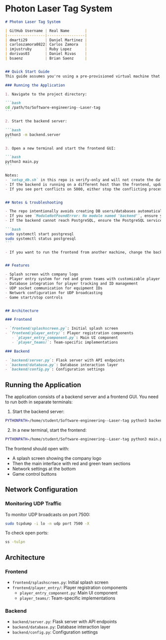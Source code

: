 # Photon Laser Tag System
````markdown
# Photon Laser Tag System

| GitHub Username | Real Name       |
|-----------------|-----------------|
| dmarti29        | Daniel Martinez |
| carloszamora0822| Carlos Zamora   |
| imjustruby      | Ruby Lopez      |
| dorivas03       | Daniel Rivas    |
| bsaenz          | Brian Saenz     |


## Quick Start Guide
This guide assumes you're using a pre-provisioned virtual machine that already has Python and the PostgreSQL database set up.

### Running the Application

1. Navigate to the project directory:

```bash
cd /path/to/Software-engineering--Laser-tag
```

2. Start the backend server:

```bash
python3 -m backend.server
```

3. Open a new terminal and start the frontend GUI:

```bash
python3 main.py
```

Notes:
- `setup_db.sh` in this repo is verify-only and will not create the database/user. It can be used to check connectivity but is optional on a provisioned VM.
- If the backend is running on a different host than the frontend, update `base_url` in `frontend/api/client.py` to point to the backend host (e.g., `http://VM_IP:5000`).
- If you see port conflicts on 5000, either stop the conflicting process or change the Flask port (I can add an env var/CLI flag if you want).


## Notes & troubleshooting

- The repo intentionally avoids creating DB users/databases automatically. Use the explicit `psql` commands above when provisioning a new VM.
- If you see `ModuleNotFoundError: No module named 'backend'`, ensure you run the server with `python3 -m backend.server` from the project root or set `PYTHONPATH` to the repo root.
- If the backend cannot reach PostgreSQL, ensure the PostgreSQL service is running:

```bash
sudo systemctl start postgresql
sudo systemctl status postgresql
```

- If you want to run the frontend from another machine, change the backend base URL in `frontend/api/client.py` (`base_url`) to point to the VM's IP address and open firewall rules accordingly.


## Features

- Splash screen with company logo
- Player entry system for red and green teams with customizable player IDs
- Database integration for player tracking and ID management
- UDP socket communication for equipment IDs
- Network configuration for UDP broadcasting
- Game start/stop controls


## Architecture

### Frontend

- `frontend/splashscreen.py`: Initial splash screen
- `frontend/player_entry/`: Player registration components
   - `player_entry_component.py`: Main UI component
   - `player_teams/`: Team-specific implementations

### Backend

- `backend/server.py`: Flask server with API endpoints
- `backend/database.py`: Database interaction layer
- `backend/config.py`: Configuration settings

````

## Running the Application

The application consists of a backend server and a frontend GUI. You need to run both in separate terminals:

1. Start the backend server:
```bash
PYTHONPATH=/home/student/Software-engineering--Laser-tag python3 backend/server.py
```

2. In a new terminal, start the frontend:
```bash
PYTHONPATH=/home/student/Software-engineering--Laser-tag python3 main.py
```

The frontend should open with:
- A splash screen showing the company logo
- Then the main interface with red and green team sections
- Network settings at the bottom
- Game control buttons

## Network Configuration

### Monitoring UDP Traffic

To monitor UDP broadcasts on port 7500:

```bash
sudo tcpdump -i lo -n udp port 7500 -X
```

To check open ports:

```bash
ss -tulpn
```

## Architecture

### Frontend

- `frontend/splashscreen.py`: Initial splash screen
- `frontend/player_entry/`: Player registration components
  - `player_entry_component.py`: Main UI component
  - `player_teams/`: Team-specific implementations

### Backend

- `backend/server.py`: Flask server with API endpoints
- `backend/database.py`: Database interaction layer
- `backend/config.py`: Configuration settings

